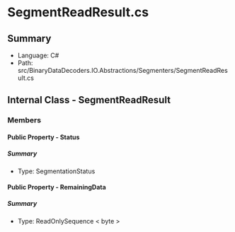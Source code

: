 ﻿# SegmentReadResult.cs

## Summary

* Language: C#
* Path: src/BinaryDataDecoders.IO.Abstractions/Segmenters/SegmentReadResult.cs

## Internal Class - SegmentReadResult

### Members

#### Public Property - Status

##### Summary

 * Type: SegmentationStatus 

#### Public Property - RemainingData

##### Summary

 * Type: ReadOnlySequence < byte > 

